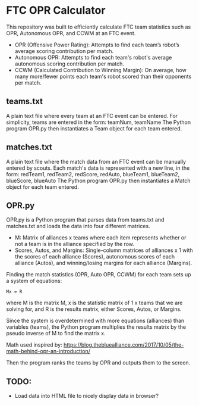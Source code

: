 # FTC OPR Calculator
This repository was built to efficiently calculate FTC team statistics such as OPR, Autonomous OPR, and CCWM at an FTC event.

 * OPR (Offensive Power Rating): Attempts to find each team’s robot’s average scoring contribution per match.
 * Autonomous OPR: Attempts to find each team's robot's average autonomous scoring contribution per match.
 * CCWM (Calculated Contribution to Winning Margin): On average, how many more/fewer points each team's robot scored than their opponents per match.

## teams.txt
A plain text file where every team at an FTC event can be entered. For simplicity, teams are entered in the form:
  teamNum, teamName
The Python program OPR.py then instantiates a Team object for each team entered.

## matches.txt
A plain text file where the match data from an FTC event can be manually entered by scouts. Each match's data is 
represented with a new line, in the form:
  redTeam1, redTeam2, redScore, redAuto, blueTeam1, blueTeam2, blueScore, blueAuto
The Python program OPR.py then instantiates a Match object for each team entered.

## OPR.py
OPR.py is a Python program that parses data from teams.txt and matches.txt and loads the data into four different matrices. 

 * M: Matrix of alliances x teams where each item represents whether or not a team is in the alliance specified by the row.
 * Scores, Autos, and Margins: Single-column matrices of alliances x 1 with the scores of each alliance (Scores), autonomous scores of each alliance (Autos), and winning/losing margins for each alliance (Margins).
 
Finding the match statistics (OPR, Auto OPR, CCWM) for each team sets up a system of equations:

    Mx = R

where M is the matrix M, x is the statistic matrix of 1 x teams that we are solving for, and R is the results matrix, either Scores, Autos, or Margins.

Since the system is overdetermined with more equations (alliances) than variables (teams), the Python program multiplies the results matrix by the pseudo inverse of M to find the matrix x.

Math used inspired by: https://blog.thebluealliance.com/2017/10/05/the-math-behind-opr-an-introduction/

Then the program ranks the teams by OPR and outputs them to the screen.

## TODO: 
 * Load data into HTML file to nicely display data in browser?

